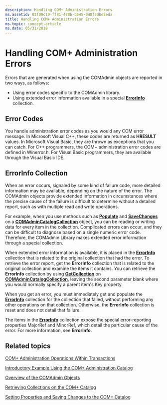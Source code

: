 ```yaml
---
description: Handling COM+ Administration Errors
ms.assetid: 03f00c19-ff81-478b-b545-048f3dbe5eda
title: Handling COM+ Administration Errors
ms.topic: concept-article
ms.date: 05/31/2018
---
```


# Handling COM+ Administration Errors

Errors that are generated when using the COMAdmin objects are reported in two ways, as follows:

-   Using error codes specific to the COMAdmin library.
-   Using extended error information available in a special [**ErrorInfo**](errorinfo.md) collection.

## Error Codes

You handle administration error codes as you would any COM error message. In Microsoft Visual C++, these codes are returned as **HRESULT** values. In Microsoft Visual Basic, they are thrown as exceptions that you can catch. For C++ programmers, the COM+ administration error codes are defined in Winerror.h. For Visual Basic programmers, they are available through the Visual Basic IDE.

## ErrorInfo Collection

When an error occurs, signaled by some kind of failure code, more detailed information may be available, depending on the nature of the error. The COMAdmin objects provide extended information in circumstances where the precise cause of the failure is difficult to determine without a detailed report, such as with multiple read and write operations.

For example, when you use methods such as [**Populate**](/windows/desktop/api/ComAdmin/nf-comadmin-icatalogcollection-populate) and [**SaveChanges**](/windows/desktop/api/ComAdmin/nf-comadmin-icatalogcollection-savechanges) on a [**COMAdminCatalogCollection**](comadmincatalogcollection.md) object, you can be reading or writing data for every item in the collection. Complicated errors can occur, and they can be difficult to diagnose based on a single numeric error code. Therefore, the COMAdmin Library makes extended error information through a special collection.

When extended error information is available, it is placed in the [**ErrorInfo**](errorinfo.md) collection that is related to the original collection that had the error. To retrieve the error report, get the **ErrorInfo** collection that is related to the original collection and examine the items it contains. You can retrieve the **ErrorInfo** collection by using [**GetCollection**](/windows/desktop/api/ComAdmin/nf-comadmin-icatalogcollection-getcollection) on [**COMAdminCatalogCollection**](comadmincatalogcollection.md), leaving the second parameter blank where you would normally specify a parent item's Key property.

When you get an error, you must immediately get and populate the [**ErrorInfo**](errorinfo.md) collection for the collection that failed, without performing any other operations on that collection. Otherwise, the **ErrorInfo** collection is reset and does not detail that failure.

The items in the [**ErrorInfo**](errorinfo.md) collection expose the special error-reporting properties MajorRef and MinorRef, which detail the particular cause of the error. For more information, see **ErrorInfo**.

## Related topics

<dl> <dt>

[COM+ Administration Operations Within Transactions](com--administration-operations-within-transactions.md)
</dt> <dt>

[Introductory Example Using the COM+ Administration Catalog](introductory-example-using-the-com--administration-catalog.md)
</dt> <dt>

[Overview of the COMAdmin Objects](overview-of-the-comadmin-objects.md)
</dt> <dt>

[Retrieving Collections on the COM+ Catalog](retrieving-collections-on-the-com--catalog.md)
</dt> <dt>

[Setting Properties and Saving Changes to the COM+ Catalog](setting-properties-and-saving-changes-to-the-com--catalog.md)
</dt> </dl>

 

 




